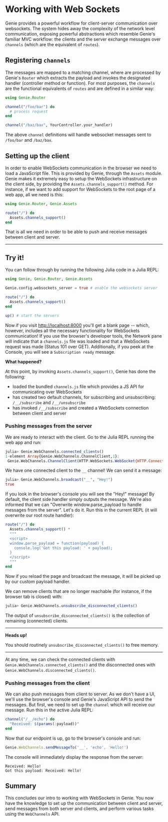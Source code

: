 # Working with Web Sockets

Genie provides a powerful workflow for client-server communication over websockets. The system hides away the complexity
of the network level communication, exposing powerful abstractions which resemble Genie's familiar MVC workflow: the
clients and the server exchange messages over `channels` (which are the equivalent of `routes`).

## Registering `channels`

The messages are mapped to a matching channel, where are processed by Genie's `Router` which extracts the payload and
invokes the designated handler (controller method or function). For most purposes, the `channels` are the functional
equivalents of `routes` and are defined in a similar way:

```julia
using Genie.Router

channel("/foo/bar") do
  # process request
end

channel("/baz/bax", YourController.your_handler)
```

The above `channel` definitions will handle websocket messages sent to `/foo/bar` and `/baz/bax`.

## Setting up the client

In order to enable WebSockets communication in the browser we need to load a JavaScript file. This is provided by Genie,
through the `Assets` module. Genie makes it extremely easy to setup the WebSockets infrastructure on the client side,
by providing the `Assets.channels_support()` method. For instance, if we want to add support for WebSockets to the root
page of a web app, all we need is this:

```julia
using Genie.Router, Genie.Assets

route("/") do
  Assets.channels_support()
end
```

That is all we need in order to be able to push and receive messages between client and server.

---

## Try it!

You can follow through by running the following Julia code in a Julia REPL:

```julia
using Genie, Genie.Router, Genie.Assets

Genie.config.websockets_server = true # enable the websockets server

route("/") do
  Assets.channels_support()
end

up() # start the servers
```

Now if you visit <http://localhost:8000> you'll get a blank page -- which, however, includes all the necessary
functionality for WebSockets communication! If you use the browser's developer tools, the Network pane will indicate
that a `channels.js` file was loaded and that a WebSockets request was made (Status 101 over GET). Additionally, if you
peek at the Console, you will see a `Subscription ready` message.

**What happened?**

At this point, by invoking `Assets.channels_support()`, Genie has done the following:

* loaded the bundled `channels.js` file which provides a JS API for communicating over WebSockets
* has created two default channels, for subscribing and unsubscribing: `/__/subscribe` and `/__/unsubscribe`
* has invoked `/__/subscribe` and created a WebSockets connection between client and server

### Pushing messages from the server

We are ready to interact with the client. Go to the Julia REPL running the web app and run:

```julia
julia> Genie.WebChannels.connected_clients()
1-element Array{Genie.WebChannels.ChannelClient,1}:
 Genie.WebChannels.ChannelClient(HTTP.WebSockets.WebSocket{HTTP.ConnectionPool.Transaction{Sockets.TCPSocket}}(T0  🔁    0↑🔒    0↓🔒 100s 127.0.0.1:8001:8001 ≣16, 0x01, true, UInt8[0x7b, 0x22, 0x63, 0x68, 0x61, 0x6e, 0x6e, 0x65, 0x6c, 0x22  …  0x79, 0x6c, 0x6f, 0x61, 0x64, 0x22, 0x3a, 0x7b, 0x7d, 0x7d], UInt8[], false, false), ["__"])
```

We have one connected client to the `__` channel! We can send it a message:

```julia
julia> Genie.WebChannels.broadcast("__", "Hey!")
true
```

If you look in the browser's console you will see the "Hey!" message! By default, the client side handler simply outputs
the message. We're also informed that we can "Overwrite window.parse_payload to handle messages from the server".
Let's do it. Run this in the current REPL (it will overwrite our root route handler):

```julia
route("/") do
  Assets.channels_support() *
  """
  <script>
  window.parse_payload = function(payload) {
    console.log('Got this payload: ' + payload);
  }
  </script>
  """
end
```

Now if you reload the page and broadcast the message, it will be picked up by our custom payload handler.

We can remove clients that are no longer reachable (for instance, if the browser tab is closed) with:

```julia
julia> Genie.WebChannels.unsubscribe_disconnected_clients()
```

The output of `unsubscribe_disconnected_clients()` is the collection of remaining (connected) clients.

---

**Heads up!**

You should routinely `unsubscribe_disconnected_clients()` to free memory.

---

At any time, we can check the connected clients with `Genie.WebChannels.connected_clients()` and the disconnected ones
with `Genie.WebChannels.disconnected_clients()`.

### Pushing messages from the client

We can also push messages from client to server. As we don't have a UI, we'll use the browser's console and Genie's JavaScript
API to send the messages. But first, we need to set up the `channel` which will receive our message. Run this in the active Julia REPL:

```julia
channel("/__/echo") do
  "Received: $(params(:payload))"
end
```

Now that our endpoint is up, go to the browser's console and run:

```javascript
Genie.WebChannels.sendMessageTo('__', 'echo', 'Hello!')
```

The console will immediately display the response from the server:

```text
Received: Hello!
Got this payload: Received: Hello!
```

## Summary

This concludes our intro to working with WebSockets in Genie. You now have the knowledge to set up the communication between
client and server, send messages from both server and clients, and perform various tasks using the `WebChannels` API.
